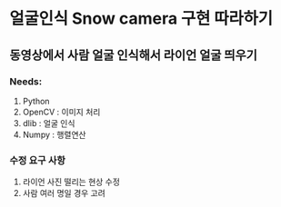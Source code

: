 # 얼굴인식 Snow camera 구현 따라하기
## 동영상에서 사람 얼굴 인식해서 라이언 얼굴 띄우기

### Needs:
1. Python
2. OpenCV : 이미지 처리
3. dlib : 얼굴 인식
4. Numpy : 행렬연산

### 수정 요구 사항
1. 라이언 사진 떨리는 현상 수정
2. 사람 여러 명일 경우 고려